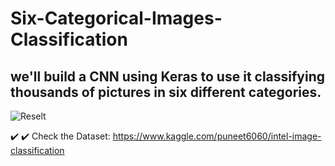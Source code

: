 # Six-Categorical-Images-Classification

## we'll build a CNN using Keras to use it classifying thousands of pictures in six different categories.

![Reselt](https://user-images.githubusercontent.com/44786324/140810772-46d3aa2c-2c07-4943-bfdd-65c684ca12c5.JPG)

✔️ ✔️ Check the Dataset: 
https://www.kaggle.com/puneet6060/intel-image-classification
